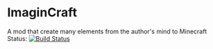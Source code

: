 # ImaginCraft
A mod that create many elements from the author's mind to Minecraft
Status: [![Build Status](https://drone.io/github.com/cvronmin/ImaginCraft/status.png)](https://drone.io/github.com/cvronmin/ImaginCraft/latest)
